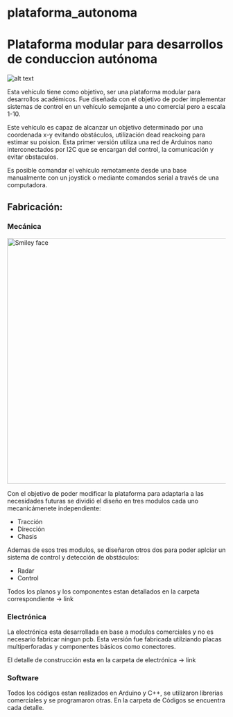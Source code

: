 # plataforma_autonoma
<h1>Plataforma modular para desarrollos de conduccion autónoma</h1>

![alt text](https://github.com/alanjurnetb/plataforma_autonoma/blob/master/Planos/Imagenes/photo_2018-07-25_19-28-11.jpg?raw=true)

Esta vehículo tiene como objetivo, ser una plataforma modular para desarrollos académicos. Fue diseñada con el objetivo de poder implementar sistemas de control en un vehículo semejante a uno comercial pero a escala 1-10. 

Este vehículo es capaz de alcanzar un objetivo determinado por una coordenada x-y evitando obstáculos, utilización dead reackoing para estimar su poision. Esta primer versión utiliza una red de Arduinos nano interconectados por I2C que se encargan del control, la comunicación y evitar obstaculos.

Es posible comandar el vehículo remotamente desde una base manualmente con un joystick o mediante comandos serial a través de una computadora.

<h2>Fabricación:</h2>
<h3>Mecánica</h3>

<img src="https://github.com/alanjurnetb/plataforma_autonoma/blob/master/Planos/Imagenes/P01-02.jpg?raw=true" alt="Smiley face" height="567" width="800"></img>

Con el objetivo de poder modificar la plataforma para adaptarla a las necesidades futuras se dividió el diseño en tres modulos cada uno mecanicámenete independiente:

<ul>
  <li>Tracción</li>    
  <li>Dirección</li>
  <li>Chasis</li>
</ul>
  
Ademas de esos tres modulos, se diseñaron otros dos para poder aplciar un sistema de control y detección de obstáculos:

<ul>
  <li>Radar</li>    
  <li>Control</li>
</ul>

Todos los planos y los componentes estan detallados en la carpeta correspondiente -> link

<h3>Electrónica</h3>
La electrónica esta desarrollada en base a modulos comerciales y no es necesario fabricar ningun pcb. Esta versión fue fabricada utilziando placas multiperforadas y componentes básicos como conectores.

El detalle de construcción esta en la carpeta de electrónica -> link

<h3>Software</h3>
Todos los códigos estan realizados en Arduino y C++, se utilizaron librerias comerciales y se programaron otras. En la carpeta de Códigos se encuentra cada detalle.
